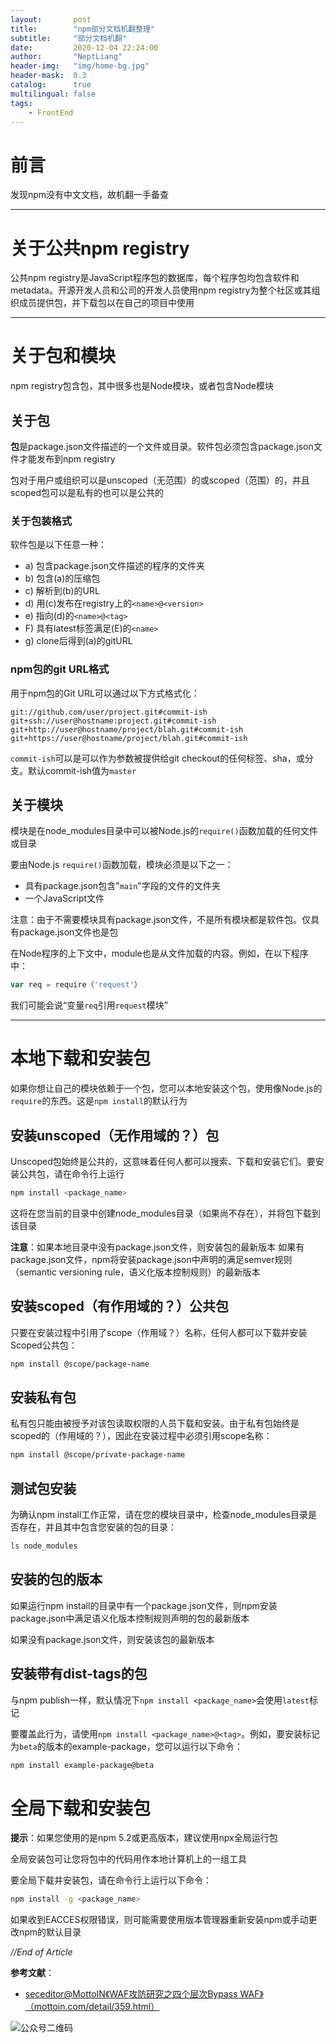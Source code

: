 ```yaml
---
layout:       post
title:        "npm部分文档机翻整理"
subtitle:     "部分文档机翻"
date:         2020-12-04 22:24:00
author:       "NeptLiang"
header-img:   "img/home-bg.jpg"
header-mask:  0.3
catalog:      true
multilingual: false
tags:
    - FrontEnd
---
```



# 前言

发现npm没有中文文档，故机翻一手备查

---


# 关于公共npm registry

公共npm registry是JavaScript程序包的数据库，每个程序包均包含软件和metadata。开源开发人员和公司的开发人员使用npm registry为整个社区或其组织成员提供包，并下载包以在自己的项目中使用

---


# 关于包和模块

npm registry包含包，其中很多也是Node模块，或者包含Node模块

## 关于包

**包**是package.json文件描述的一个文件或目录。软件包必须包含package.json文件才能发布到npm registry

包对于用户或组织可以是unscoped（无范围）的或scoped（范围）的，并且scoped包可以是私有的也可以是公共的

### 关于包装格式

软件包是以下任意一种：

* a) 包含package.json文件描述的程序的文件夹
* b) 包含(a)的压缩包
* c) 解析到(b)的URL
* d) 用(c)发布在registry上的`<name>@<version>`
* e) 指向(d)的`<name>@<tag>`
* F) 具有latest标签满足(E)的`<name>`
* g) clone后得到(a)的gitURL

### npm包的git URL格式

用于npm包的Git URL可以通过以下方式格式化：

```
git://github.com/user/project.git#commit-ish
git+ssh://user@hostname:project.git#commit-ish
git+http://user@hostname/project/blah.git#commit-ish
git+https://user@hostname/project/blah.git#commit-ish
```

`commit-ish`可以是可以作为参数被提供给git checkout的任何标签、sha，或分支。默认commit-ish值为`master`

## 关于模块

模块是在node_modules目录中可以被Node.js的`require()`函数加载的任何文件或目录

要由Node.js `require()`函数加载，模块必须是以下之一：

* 具有package.json包含"`main`"字段的文件的文件夹
* 一个JavaScript文件

注意：由于不需要模块具有package.json文件，不是所有模块都是软件包。仅具有package.json文件也是包

在Node程序的上下文中，module也是从文件加载的内容。例如，在以下程序中：

```js
var req = require（'request'）
```

我们可能会说“变量`req`引用`request`模块”

---


# 本地下载和安装包

如果你想让自己的模块依赖于一个包，您可以本地安装这个包，使用像Node.js的`require`的东西。这是`npm install`的默认行为

## 安装unscoped（无作用域的？）包

Unscoped包始终是公共的，这意味着任何人都可以搜索、下载和安装它们。要安装公共包，请在命令行上运行

```sh
npm install <package_name>
```

这将在您当前的目录中创建node_modules目录（如果尚不存在），并将包下载到该目录

**注意**：如果本地目录中没有package.json文件，则安装包的最新版本
如果有package.json文件，npm将安装package.json中声明的满足semver规则（semantic versioning rule，语义化版本控制规则）的最新版本

## 安装scoped（有作用域的？）公共包

只要在安装过程中引用了scope（作用域？）名称，任何人都可以下载并安装Scoped公共包：

```sh
npm install @scope/package-name
```

## 安装私有包

私有包只能由被授予对该包读取权限的人员下载和安装。由于私有包始终是scoped的（作用域的？），因此在安装过程中必须引用scope名称：

```sh
npm install @scope/private-package-name
```

## 测试包安装

为确认npm install工作正常，请在您的模块目录中，检查node_modules目录是否存在，并且其中包含您安装的包的目录：

```sh
ls node_modules
```

## 安装的包的版本

如果运行npm install的目录中有一个package.json文件，则npm安装package.json中满足语义化版本控制规则声明的包的最新版本

如果没有package.json文件，则安装该包的最新版本

## 安装带有dist-tags的包

与npm publish一样，默认情况下`npm install <package_name>`会使用`latest`标记

要覆盖此行为，请使用`npm install <package_name>@<tag>`。例如，要安装标记为`beta`的版本的example-package，您可以运行以下命令：

```sh
npm install example-package@beta
```

# 全局下载和安装包

**提示**：如果您使用的是npm 5.2或更高版本，建议使用npx全局运行包

全局安装包可让您将包中的代码用作本地计算机上的一组工具

要全局下载并安装包，请在命令行上运行以下命令：

```sh
npm install -g <package_name>
```

如果收到EACCES权限错误，则可能需要使用版本管理器重新安装npm或手动更改npm的默认目录


*//End of Article*

**参考文献**：

* [seceditor@MottoIN《WAF攻防研究之四个层次Bypass WAF》（mottoin.com/detail/359.html）](http://www.mottoin.com/detail/359.html)

![公众号二维码](https://neptliang.github.io/img/Article/WeChatBlog.png)